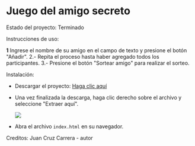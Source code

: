 <h1>Juego del amigo secreto</h1>

Estado del proyecto: Terminado

Instrucciones de uso:

**1** Ingrese el nombre de su amigo en el campo de texto y presione el botón "Añadir".
2.- Repita el proceso hasta haber agregado todos los participantes.
3.- Presione el botón "Sortear amigo" para realizar el sorteo.

Instalación:

- Descargar el proyecto: <a href="https://github.com/EN-off/juego-amigo-secreto/archive/refs/heads/main.zip">Haga clic aquí</a>
- Una vez finalizada la descarga, haga clic derecho sobre el archivo y seleccione "Extraer aquí".
  
  <img src="https://github.com/user-attachments/assets/4ff2b7ac-020a-4db8-b775-a68ffeba75c5"></img>

- Abra el archivo ```index.html``` en su navegador.



Creditos:
Juan Cruz Carrera - autor
